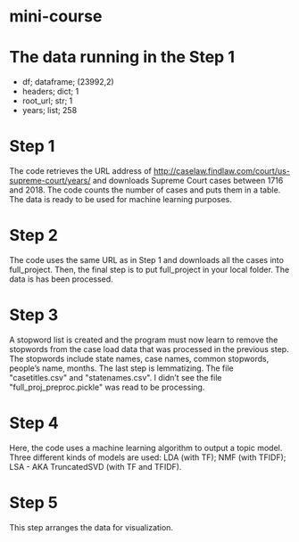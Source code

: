# mini-course



# The data running in the Step 1


* df; dataframe;  (23992,2)
* headers; dict; 1
* root_url; str;  1
* years; list; 258

# Step 1

The code retrieves the URL address of http://caselaw.findlaw.com/court/us-supreme-court/years/ and downloads Supreme Court cases between 1716 and 2018. The code counts the number of cases and puts them in a table. The data is ready to be used for machine learning purposes.

# Step 2

The code uses the same URL as in Step 1 and downloads all the cases into full_project. Then, the final step is to put full_project in your local folder. The data is has been processed.

# Step 3

A stopword list is created and the program must now learn to remove the stopwords from the case load data that was processed in the previous step. The stopwords include state names, case names, common stopwords, people’s name, months. The last step is lemmatizing. The file "casetitles.csv" and "statenames.csv". I didn’t see the file "full_proj_preproc.pickle" was read to be processing.

# Step 4

Here, the code uses a machine learning algorithm to output a topic model. Three different kinds of models are used: LDA (with TF); NMF (with TFIDF); LSA - AKA TruncatedSVD (with TF and TFIDF).


# Step 5

This step arranges the data for visualization.
